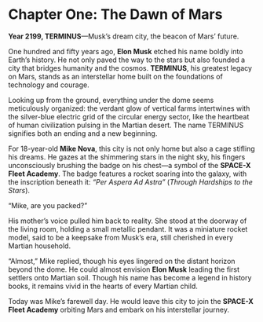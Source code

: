 # **Chapter One: The Dawn of Mars**

**Year 2199, TERMINUS**—Musk’s dream city, the beacon of Mars’ future.

One hundred and fifty years ago, **Elon Musk** etched his name boldly into Earth’s history. He not only paved the way to the stars but also founded a city that bridges humanity and the cosmos. **TERMINUS**, his greatest legacy on Mars, stands as an interstellar home built on the foundations of technology and courage.

Looking up from the ground, everything under the dome seems meticulously organized: the verdant glow of vertical farms intertwines with the silver-blue electric grid of the circular energy sector, like the heartbeat of human civilization pulsing in the Martian desert. The name TERMINUS signifies both an ending and a new beginning.

For 18-year-old **Mike Nova**, this city is not only home but also a cage stifling his dreams. He gazes at the shimmering stars in the night sky, his fingers unconsciously brushing the badge on his chest—a symbol of the **SPACE-X Fleet Academy**. The badge features a rocket soaring into the galaxy, with the inscription beneath it: *“Per Aspera Ad Astra”* (*Through Hardships to the Stars*).

“Mike, are you packed?”

His mother’s voice pulled him back to reality. She stood at the doorway of the living room, holding a small metallic pendant. It was a miniature rocket model, said to be a keepsake from Musk’s era, still cherished in every Martian household.

“Almost,” Mike replied, though his eyes lingered on the distant horizon beyond the dome. He could almost envision **Elon Musk** leading the first settlers onto Martian soil. Though his name has become a legend in history books, it remains vivid in the hearts of every Martian child.

Today was Mike’s farewell day. He would leave this city to join the **SPACE-X Fleet Academy** orbiting Mars and embark on his interstellar journey.